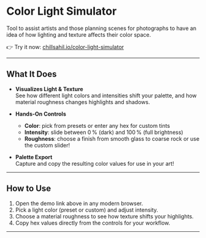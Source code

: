 # Color Light Simulator

Tool to assist artists and those planning scenes for photographs to have an idea of how lighting and texture affects their color space.

👉 Try it now: [chillsahil.io/color-light-simulator](https://chillsahil.io/color-light-simulator/)

---

## What It Does

- **Visualizes Light & Texture**  
  See how different light colors and intensities shift your palette, and how material roughness changes highlights and shadows.

- **Hands-On Controls**  
  - **Color**: pick from presets or enter any hex for custom tints  
  - **Intensity**: slide between 0 % (dark) and 100 % (full brightness)  
  - **Roughness**: choose a finish from smooth glass to coarse rock or use the custom slider!

- **Palette Export**  
  Capture and copy the resulting color values for use in your art!

---

## How to Use

1. Open the demo link above in any modern browser.  
2. Pick a light color (preset or custom) and adjust intensity.  
3. Choose a material roughness to see how texture shifts your highlights.  
4. Copy hex values directly from the controls for your workflow.

---
